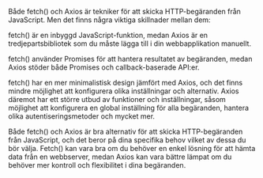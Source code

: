 Både fetch() och Axios är tekniker för att skicka HTTP-begäranden från JavaScript. Men det finns några viktiga skillnader mellan dem:

fetch() är en inbyggd JavaScript-funktion, medan Axios är en tredjepartsbibliotek som du måste lägga till i din webbapplikation manuellt.

fetch() använder Promises för att hantera resultatet av begäranden, medan Axios stöder både Promises och callback-baserade API:er.

fetch() har en mer minimalistisk design jämfört med Axios, och det finns mindre möjlighet att konfigurera olika inställningar och alternativ. Axios däremot har ett större utbud av funktioner och inställningar, såsom möjlighet att konfigurera en global inställning för alla begäranden, hantera olika autentiseringsmetoder och mycket mer.

Både fetch() och Axios är bra alternativ för att skicka HTTP-begäranden från JavaScript, och det beror på dina specifika behov vilket av dessa du bör välja. Fetch() kan vara bra om du behöver en enkel lösning för att hämta data från en webbserver, medan Axios kan vara bättre lämpat om du behöver mer kontroll och flexibilitet i dina begäranden.
